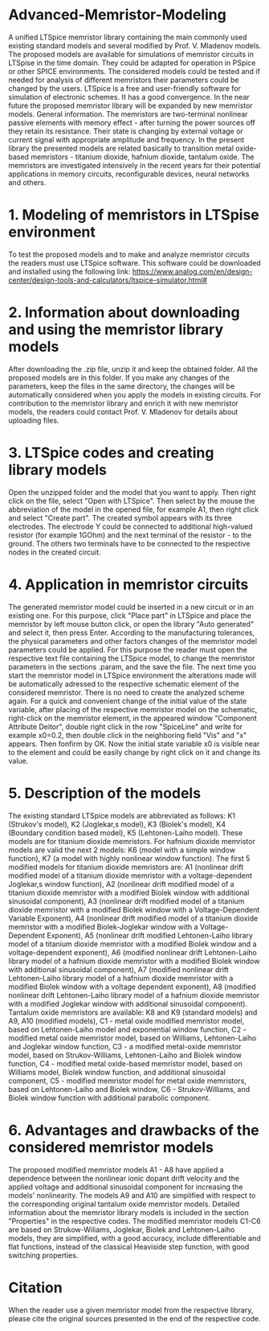 # Advanced-Memristor-Modeling
A unified LTSpice memristor library containing the main commonly used existing standard models and several modified by Prof. V. Mladenov models. The proposed models are available for simulations of memristor circuits in LTSpise in the time domain. They could be adapted for operation in PSpice or other SPICE environments. The considered models could be tested and if needed for analysis of different memristors their parameters could be changed by the users. LTSpice is a free and user-friendly software for simulation of electronic schemes. It has a good convergence. In the near future the proposed memristor library will be expanded by new memristor models.
General information. The memristors are two-terminal nonlinear passive elements with memory effect - after turning the power sources off they retain its resistance. Their state is changing by external voltage or current signal with appropriate amplitude and frequency. In the present library the presented models are related basically to transition metal oxide-based memristors - titanium dioxide, hafnium dioxide, tantalum oxide. The memristors are investigated intensively in the recent years for their potential applications in memory circuits, reconfigurable devices, neural networks and others.
# 1. Modeling of memristors in LTSpise environment
To test the proposed models and to make and analyze memristor circuits the readers must use LTSpice software. This software could be downloaded and installed using the following link: https://www.analog.com/en/design-center/design-tools-and-calculators/ltspice-simulator.html#
# 2. Information about downloading and using the memristor library models
After downloading the .zip file, unzip it and keep the obtained folder. All the proposed models are in this folder. If you make any changes of the parameters, keep the files in the same directory, the changes will be automatically considered when you apply the models in existing circuits. For contribution to the memristor library and enrich it with new memristor models, the readers could contact Prof. V. Mladenov for details about uploading files.
# 3. LTSpice codes and creating library models
Open the unzipped folder and the model that you want to apply. Then right click on the file, select "Open with LTSpice". Then select by the mouse the abbreviation of the model in the opened file, for example A1, then right click and select "Create part". The created symbol appears with its three electrodes. The electrode Y could be connected to additional high-valued resistor (for example 1GOhm) and the next terminal of the resistor - to the ground. The others two terminals have to be connected to the respective nodes in the created circuit.
# 4. Application in memristor circuits
The generated memristor model could be inserted in a new circuit or in an existing one. For this purpose, click "Place part" in LTSpice and place the memristor by left mouse button click, or open the library "Auto generated" and select it, then press Enter. According to the manufacturing tolerances, the physical parameters and other factors changes of the memristor model parameters could be applied. For this purpose the reader must open the respective text file containing the LTSpice model, to change the memristor parameters in the sections .param, and the save the file. The next time you start the memristor model in LTSpice environment the alterations made will be automatically adressed to the respective schematic element of the considered memristor. There is no need to create the analyzed scheme again.
For a quick and convenient change of the initial value of the state variable, after placing of the respective memristor model on the schematic, right-click on the memristor element, in the appeared window "Component Attribute Deitor", double right click in the row "SpiceLine" and write for example x0=0.2, then double click in the neighboring field "Vis" and "x" appears. Then fonfirm by OK. Now the initial state variable x0 is visible near to the element and could be easily change by right click on it and change its value.
# 5. Description of the models
The existing standard LTSpice models are abbreviated as follows: K1 (Strukov's model), K2 (Joglekar,s model), K3 (Biolek's model), K4 (Boundary condition based model), K5 (Lehtonen-Laiho model). These models are for titanium dioxide memristors. For hafnium dioxide memristor models are valid the next 2 models: K6 (model with a simple window function), K7 (a model with highly nonlinear window function). The first 5 modified models for titanium dioxide memristors are: A1 (nonlinear drift modified model of a titanium dioxide memristor with a voltage-dependent Joglekar,s window function), A2 (nonlinear drift modified model of a titanium dioxide memristor with a modified Biolek window with additional sinusoidal component), A3 (nonlinear drift modified model of a titanium dioxide memristor with a modified Biolek window with a Voltage-Dependent Variable Exponent), A4 (nonlinear drift modified model of a titanium dioxide memristor with a modified Biolek-Joglekar window with a Voltage-Dependent Exponent), A5 (nonlinear drift modified Lehtonen-Laiho library model of a titanium dioxide memristor with a modified Biolek window and a voltage-dependent exponent), A6 (modified nonlinear drift Lehtonen-Laiho library model of a hafnium dioxide memristor with a modified Biolek window with additional sinusoidal component), A7 (modified nonlinear drift Lehtonen-Laiho library model of a hafnium dioxide memristor with a modified Biolek window with a voltage dependent exponent), A8 (modified nonlinear drift Lehtonen-Laiho library model of a hafnium dioxide memristor with a modified Joglekar window with additional sinusoidal component). Tantalum oxide memristors are available: K8 and K9 (standard models) and A9, A10 (modified models), C1 - metal oxide modified memristor model, based on Lehtonen-Laiho model and exponential window function, C2 - modified metal oxide memristor model, based on Williams, Lehtonen-Laiho and Joglekar window function, C3 - a modified metal-oxide memristor model, based on Strukov-Williams, Lehtonen-Laiho and Biolek window function, C4 - modified metal oxide-based memristor model, based on Williams model, Biolek window function, and additional sinusoidal component, C5 - modified memristor model for metal oxide memristors, based on Lehtonen-Laiho and Biolek window, C6 - Strukov-Williams, and Biolek window function with additional parabolic component.
# 6. Advantages and drawbacks of the considered memristor models
The proposed modified memristor models A1 - A8 have applied a dependence between the nonlinear ionic dopant drift velocity and the applied voltage and additional sinusoidal component for increasing the models' nonlinearity. The models A9 and A10 are simplified with respect to the corresponding original tantalum oxide memristor models. Detailed information about the memristor library models is included in the section "Properties" in the respective codes. The modified memristor models C1-C6 are based on Strukow-Wiliams, Joglekar, Biolek and Lehtonen-Laiho models, they are simplified, with a good accuracy, include differentiable and flat functions, instead of the classical Heaviside step function, with good switching properties.
# Citation
When the reader use a given memristor model from the respective library, please cite the original sources presented in the end of the respective code.
